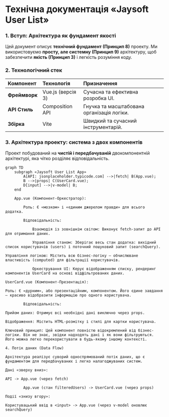 # Технічна документація «Jaysoft User List»

### 1. Вступ: Архітектура як фундамент якості

Цей документ описує **технічний фундамент (Принцип 8)** проекту. Ми використовуємо **просту, але системну (Принцип 9)** архітектуру, щоб забезпечити **якість (Принцип 3)** і легкість розуміння коду.

### 2. Технологічний стек

| Компонент     | Технологія        | Призначення                                |
| :------------ | :---------------- | :----------------------------------------- |
| **Фреймворк** | Vue.js (версія 3) | Сучасна та ефективна розробка UI.          |
| **API Стиль** | Composition API   | Гнучка та масштабована організація логіки. |
| **Збірка**    | Vite              | Швидкий та сучасний інструментарій.        |

### 3. Архітектура проекту: система з двох компонентів

Проект побудований на **чистій і передбачуваній** двокомпонентній архітектурі, яка чітко розділяє відповідальність.

```mermaid
graph TD
    subgraph «Jaysoft User List App»
        A[API: jsonplaceholder.typicode.com] -->|fetch| B(App.vue);
        B -->|props| C(UserCard.vue);
        D[input] -->|v-model| B;
    end

    App.vue (Компонент-Оркестратор):

        Роль: Є «мозком» і «єдиним джерелом правди» для всього додатка.

        Відповідальність:

            Взаємодія із зовнішнім світом: Виконує fetch-запит до API для отримання даних.

            Управління станом: Зберігає весь стан додатка: вихідний список користувачів (users) і поточний пошуковий запит (searchQuery).

Управління логікою: Містить всю бізнес-логіку — обчислюване властивість (computed) для фільтрації користувачів.

            Оркестрування UI: Керує відображенням списку, рендеринг компонентів UserCard на основі відфільтрованих даних.

UserCard.vue (Компонент-Презентація):

Роль: Є «дурним», або презентаційним, компонентом. Його єдине завдання — красиво відобразити інформацію про одного користувача.

        Відповідальність:

Прийом даних: Отримує всі необхідні дані виключно через props.

Відображення: Містить HTML-розмітку і стилі для картки користувача.

Ключовий принцип: Цей компонент повністю відокремлений від бізнес-логіки. Він не знає, звідки надходять дані і як вони фільтруються. Його можна легко перекористувати в будь-якому іншому контексті.

4. Потік даних (Data Flow)

Архітектура реалізує суворий односпрямований потік даних, що є фундаментом для передбачуваних і легко налагоджуваних систем.

Дані «зверху вниз»:

API -> App.vue (через fetch)

        App.vue (стан filteredUsers) -> UserCard.vue (через props)

Події «знизу вгору»:

Користувацький ввід в <input> -> App.vue (через v-model оновлює searchQuery)
```

